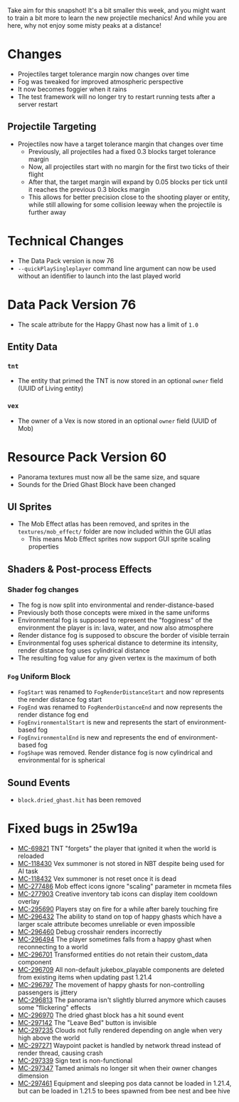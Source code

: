 Take aim for this snapshot! It's a bit smaller this week, and you might want to train a bit more to learn the new projectile mechanics! And while you are here, why not enjoy some misty peaks at a distance!

# Changes

-   Projectiles target tolerance margin now changes over time
-   Fog was tweaked for improved atmospheric perspective
-   It now becomes foggier when it rains
-   The test framework will no longer try to restart running tests after a server restart

## Projectile Targeting

-   Projectiles now have a target tolerance margin that changes over time
    -   Previously, all projectiles had a fixed 0.3 blocks target tolerance margin
    -   Now, all projectiles start with no margin for the first two ticks of their flight
    -   After that, the target margin will expand by 0.05 blocks per tick until it reaches the previous 0.3 blocks margin
    -   This allows for better precision close to the shooting player or entity, while still allowing for some collision leeway when the projectile is further away

# Technical Changes

-   The Data Pack version is now 76
-   `--quickPlaySingleplayer` command line argument can now be used without an identifier to launch into the last played world

# Data Pack Version 76

-   The scale attribute for the Happy Ghast now has a limit of `1.0`

## Entity Data

### `tnt`

-   The entity that primed the TNT is now stored in an optional `owner` field (UUID of Living entity)

### `vex`

-   The owner of a Vex is now stored in an optional `owner` field (UUID of Mob)

# Resource Pack Version 60

-   Panorama textures must now all be the same size, and square
-   Sounds for the Dried Ghast Block have been changed

## UI Sprites

-   The Mob Effect atlas has been removed, and sprites in the `textures/mob_effect/` folder are now included within the GUI atlas
    -   This means Mob Effect sprites now support GUI sprite scaling properties

## Shaders & Post-process Effects

### Shader fog changes

-   The fog is now split into environmental and render-distance-based
-   Previously both those concepts were mixed in the same uniforms
-   Environmental fog is supposed to represent the "fogginess" of the environment the player is in: lava, water, and now also atmosphere
-   Render distance fog is supposed to obscure the border of visible terrain
-   Environmental fog uses spherical distance to determine its intensity, render distance fog uses cylindrical distance
-   The resulting fog value for any given vertex is the maximum of both

### `Fog` Uniform Block

-   `FogStart` was renamed to `FogRenderDistanceStart` and now represents the render distance fog start
-   `FogEnd` was renamed to `FogRenderDistanceEnd` and now represents the render distance fog end
-   `FogEnvironmentalStart` is new and represents the start of environment-based fog
-   `FogEnvironmentalEnd` is new and represents the end of environment-based fog
-   `FogShape` was removed. Render distance fog is now cylindrical and environmental for is spherical

## Sound Events

-   `block.dried_ghast.hit` has been removed

# Fixed bugs in 25w19a

-   [MC-69821](https://bugs.mojang.com/browse/MC-69821) TNT "forgets" the player that ignited it when the world is reloaded
-   [MC-118430](https://bugs.mojang.com/browse/MC-118430) Vex summoner is not stored in NBT despite being used for AI task
-   [MC-118432](https://bugs.mojang.com/browse/MC-118432) Vex summoner is not reset once it is dead
-   [MC-277486](https://bugs.mojang.com/browse/MC-277486) Mob effect icons ignore "scaling" parameter in mcmeta files
-   [MC-277903](https://bugs.mojang.com/browse/MC-277903) Creative inventory tab icons can display item cooldown overlay
-   [MC-295690](https://bugs.mojang.com/browse/MC-295690) Players stay on fire for a while after barely touching fire
-   [MC-296432](https://bugs.mojang.com/browse/MC-296432) The ability to stand on top of happy ghasts which have a larger scale attribute becomes unreliable or even impossible
-   [MC-296460](https://bugs.mojang.com/browse/MC-296460) Debug crosshair renders incorrectly
-   [MC-296494](https://bugs.mojang.com/browse/MC-296494) The player sometimes falls from a happy ghast when reconnecting to a world
-   [MC-296701](https://bugs.mojang.com/browse/MC-296701) Transformed entities do not retain their custom\_data component
-   [MC-296709](https://bugs.mojang.com/browse/MC-296709) All non-default jukebox\_playable components are deleted from existing items when updating past 1.21.4
-   [MC-296797](https://bugs.mojang.com/browse/MC-296797) The movement of happy ghasts for non-controlling passengers is jittery
-   [MC-296813](https://bugs.mojang.com/browse/MC-296813) The panorama isn't slightly blurred anymore which causes some "flickering" effects
-   [MC-296970](https://bugs.mojang.com/browse/MC-296970) The dried ghast block has a hit sound event
-   [MC-297142](https://bugs.mojang.com/browse/MC-297142) The "Leave Bed" button is invisible
-   [MC-297235](https://bugs.mojang.com/browse/MC-297235) Clouds not fully rendered depending on angle when very high above the world
-   [MC-297271](https://bugs.mojang.com/browse/MC-297271) Waypoint packet is handled by network thread instead of render thread, causing crash
-   [MC-297339](https://bugs.mojang.com/browse/MC-297339) Sign text is non-functional
-   [MC-297347](https://bugs.mojang.com/browse/MC-297347) Tamed animals no longer sit when their owner changes dimension
-   [MC-297461](https://bugs.mojang.com/browse/MC-297461) Equipment and sleeping pos data cannot be loaded in 1.21.4, but can be loaded in 1.21.5 to bees spawned from bee nest and bee hive